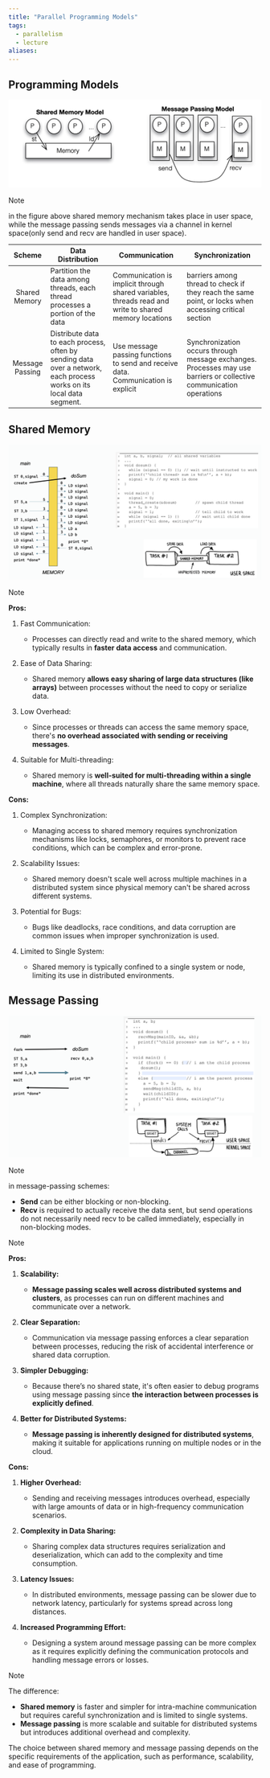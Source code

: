 ```yaml
---
title: "Parallel Programming Models"
tags:
  - parallelism
  - lecture
aliases:
---
```


## Programming Models

![Pasted image 20241009093649](./imgs/Pasted%20image%2020241009093649.png)

> [!note]
> in the figure above shared memory mechanism takes place in user space, while the message passing sends messages via a channel in kernel space(only send and recv are handled in user space).

|     Scheme      | Data Distribution                                                                                                    | Communication                                                                                         | Synchronization                                                                                                     |
| :-------------: | -------------------------------------------------------------------------------------------------------------------- | ----------------------------------------------------------------------------------------------------- | ------------------------------------------------------------------------------------------------------------------- |
|  Shared Memory  | Partition the data among threads, each thread processes a portion of the data                                        | Communication is implicit through shared variables, threads read and write to shared memory locations | barriers among thread to check if they reach the same point, or locks when accessing critical section               |
| Message Passing | Distribute data to each process, often by sending data over a network, each process works on its local data segment. | Use message passing functions to send and receive data. Communication is explicit                     | Synchronization occurs through message exchanges. Processes may use barriers or collective communication operations |

## Shared Memory

![Pasted image 20240820113936](./imgs/Pasted%20image%2020240820113936.png)

> [!note]
> **Pros:**
>
> 1. Fast Communication:
>    - Processes can directly read and write to the shared memory, which typically results in **faster data access** and communication.
> 2. Ease of Data Sharing:
>    - Shared memory **allows easy sharing of large data structures (like arrays)** between processes without the need to copy or serialize data.
> 3. Low Overhead:
>
>    - Since processes or threads can access the same memory space, there's **no overhead associated with sending or receiving messages**.
>
> 4. Suitable for Multi-threading:
>    - Shared memory is **well-suited for multi-threading within a single machine**, where all threads naturally share the same memory space.
>
> **Cons:**
>
> 1. Complex Synchronization:
>
>    - Managing access to shared memory requires synchronization mechanisms like locks, semaphores, or monitors to prevent race conditions, which can be complex and error-prone.
>
> 2. Scalability Issues:
>
>    - Shared memory doesn't scale well across multiple machines in a distributed system since physical memory can't be shared across different systems.
>
> 3. Potential for Bugs:
>
>    - Bugs like deadlocks, race conditions, and data corruption are common issues when improper synchronization is used.
>
> 4. Limited to Single System:
>    - Shared memory is typically confined to a single system or node, limiting its use in distributed environments.

## Message Passing

![Pasted image 20240825194949](./imgs/Pasted%20image%2020240825194949.png)

> [!note]
> in message-passing schemes:
>
> - **Send** can be either blocking or non-blocking.
> - **Recv** is required to actually receive the data sent, but send operations do not necessarily need recv to be called immediately, especially in non-blocking modes.

> [!note]
> **Pros:**
>
> 1. **Scalability:**
>
>    - **Message passing scales well across distributed systems and clusters**, as processes can run on different machines and communicate over a network.
>
> 2. **Clear Separation:**
>
>    - Communication via message passing enforces a clear separation between processes, reducing the risk of accidental interference or shared data corruption.
>
> 3. **Simpler Debugging:**
>
>    - Because there’s no shared state, it's often easier to debug programs using message passing since **the interaction between processes is explicitly defined**.
>
> 4. **Better for Distributed Systems:**
>    - **Message passing is inherently designed for distributed systems**, making it suitable for applications running on multiple nodes or in the cloud.
>
> **Cons:**
>
> 1. **Higher Overhead:**
>
>    - Sending and receiving messages introduces overhead, especially with large amounts of data or in high-frequency communication scenarios.
>
> 2. **Complexity in Data Sharing:**
>
>    - Sharing complex data structures requires serialization and deserialization, which can add to the complexity and time consumption.
>
> 3. **Latency Issues:**
>
>    - In distributed environments, message passing can be slower due to network latency, particularly for systems spread across long distances.
>
> 4. **Increased Programming Effort:**
>    - Designing a system around message passing can be more complex as it requires explicitly defining the communication protocols and handling message errors or losses.

> [!note]
> The difference:
>
> - **Shared memory** is faster and simpler for intra-machine communication but requires careful synchronization and is limited to single systems.
> - **Message passing** is more scalable and suitable for distributed systems but introduces additional overhead and complexity.
>
> The choice between shared memory and message passing depends on the specific requirements of the application, such as performance, scalability, and ease of programming.
